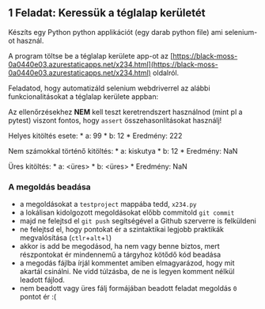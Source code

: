 ## 1 Feladat: Keressük a téglalap kerületét

Készíts egy Python python applikációt (egy darab python file) ami selenium-ot használ. 

A program töltse be a téglalap kerülete app-ot az [https://black-moss-0a0440e03.azurestaticapps.net/x234.html](https://black-moss-0a0440e03.azurestaticapps.net/x234.html) oldalról. 

Feladatod, hogy automatizáld selenium webdriverrel az alábbi funkcionalitásokat a téglalap kerülete appban:

Az ellenőrzésekhez __NEM__ kell teszt keretrendszert használnod (mint pl a pytest) viszont fontos, hogy `assert` összehasonlításokat használj!

Helyes kitöltés esete:
    * a: 99
    * b: 12
    * Eredmény: 222

Nem számokkal történő kitöltés:
    * a: kiskutya
    * b: 12
    * Eredmény: NaN

Üres kitöltés:
    * a: <üres>
    * b: <üres>
    * Eredmény: NaN   

### A megoldás beadása
* a megoldásokat a `testproject` mappába tedd, `x234.py`
* a lokálisan kidolgozott megoldásokat előbb commitold `git commit`
* majd ne felejtsd el `git push` segítségével a Github szerverre is felküldeni
* ne felejtsd el, hogy pontokat ér a szintaktikai legjobb praktikák megvalósítása (`ctlr`+`alt`+`l`)
* akkor is add be megodásod, ha nem vagy benne biztos, mert részpontokat ér mindennemű a tárgyhoz kötődő kód beadása
* a megodás fájlba írjál kommentet amiben elmagyarázod, hogy mit akartál csinálni. Ne vidd túlzásba, de ne is legyen komment nélkül leadott fájlod.
* nem beadott vagy üres fálj formájában beadott feladat megoldás `0` pontot ér :(